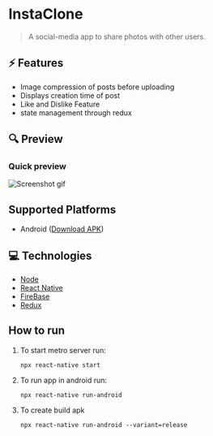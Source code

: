 # InstaClone

> A social-media app to share photos with other users.

## ⚡ Features

- Image compression of posts before uploading
- Displays creation time of post
- Like and Dislike Feature
- state management through redux

## 🔍 Preview

### Quick preview

![Screenshot gif](/preview/InstaPreview.gif)

## Supported Platforms

- Android ([Download APK](https://github.com/scyther/instaClone/raw/main/preview/app-arm64-v8a-release.apk))

## 💻 Technologies

- [Node](https://nodejs.org/en/)
- [React Native](https://reactnative.dev/)
- [FireBase](https://firebase.google.com/)
- [Redux](https://redux.js.org/)

## How to run

1. To start metro server run:

   ```
   npx react-native start

   ```

2. To run app in android run:

   ```
   npx react-native run-android

   ```

3. To create build apk
   ```
   npx react-native run-android --variant=release
   ```
